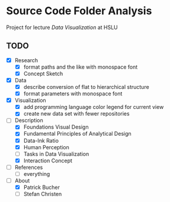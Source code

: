 # Source Code Folder Analysis

Project for lecture _Data Visualization_ at HSLU

## TODO

- [x] Research
    - [x] format paths and the like with monospace font
    - [x] Concept Sketch
- [x] Data
    - [x] describe conversion of flat to hierarchical structure
    - [x] format parameters with monospace font
- [x] Visualization
    - [x] add programming language color legend for current view
    - [x] create new data set with fewer repositories
- [ ] Description
    - [x] Foundations Visual Design
    - [x] Fundamental Principles of Analytical Design
    - [x] Data-Ink Ratio
    - [x] Human Perception
    - [ ] Tasks in Data Visualization
    - [x] Interaction Concept
- [ ] References
    - [ ] everything
- [ ] About
    - [x] Patrick Bucher
    - [ ] Stefan Christen
